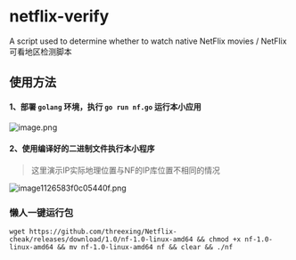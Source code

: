 # netflix-verify
A script used to determine whether to watch native NetFlix movies / NetFlix可看地区检测脚本


## 使用方法
#### 1、部署 `golang` 环境，执行 `go run nf.go` 运行本小应用

![image.png](https://img.leo.moe/images/2021/02/23/image.png)

#### 2、使用编译好的二进制文件执行本小程序

> 这里演示IP实际地理位置与NF的IP库位置不相同的情况

![image1126583f0c05440f.png](https://img.leo.moe/images/2021/02/23/image1126583f0c05440f.png)

### 懒人一键运行包

`wget https://github.com/threexing/Netflix-cheak/releases/download/1.0/nf-1.0-linux-amd64 && chmod +x nf-1.0-linux-amd64 && mv nf-1.0-linux-amd64 nf && clear && ./nf`
